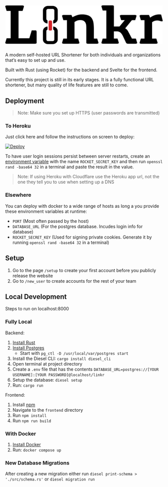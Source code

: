 # ![Linkr](static/logo.svg)

A modern self-hosted URL Shortener for both individuals and organizations that’s easy to set up and use.

Built with Rust (using Rocket) for the backend and Svelte for the frontend.

Currently this project is still in its early stages. It is a fully functional URL shortener, but many quality of life features are still to come.

## Deployment

> Note: Make sure you set up HTTPS (user passwords are transmitted)

### To Heroku

Just click here and follow the instructions on screen to deploy:

[![Deploy](https://www.herokucdn.com/deploy/button.svg)](https://heroku.com/deploy?template=https://github.com/liamrosenfeld/linkr/tree/master)

To have user login sessions persist between server restarts, create an [environment variable](https://devcenter.heroku.com/articles/config-vars) with the name `ROCKET_SECRET_KEY` and then run `openssl rand -base64 32` in a terminal and paste the result in the value.

> Note: If using Heroku with Cloudflare use the Heroku app url, not the one they tell you to use when setting up a DNS

### Elsewhere

You can deploy with docker to a wide range of hosts as long a you provide these environment variables at runtime:

- `PORT` (Most often passed by the host)
- `DATABASE_URL` (For the postgres database. Incudes login info for database)
- `ROCKET_SECRET_KEY` (Used for signing private cookies. Generate it by running `openssl rand -base64 32` in a terminal)

## Setup

1. Go to the page `/setup` to create your first account before you publicly release the website
2. Go to `/new_user` to create accounts for the rest of your team

## Local Development

Steps to run on localhost:8000

### Fully Local

Backend:

1. [Install Rust](https://www.rust-lang.org/tools/install)
2. [Install Postgres](https://www.postgresql.org/download/)
   - Start with `pg_ctl -D /usr/local/var/postgres start`
3. Install the Diesel CLI: `cargo install diesel_cli`
4. Open terminal at project directory
5. Create a `.env` file that has the contents `DATABASE_URL=postgres://[YOUR USERNAME]:[YOUR PASSWORD]@localhost/linkr`
6. Setup the database: `diesel setup`
7. Run: `cargo run`

Frontend:

1. Install [npm](https://www.npmjs.com/)
2. Navigate to the `frontend` directory
3. Run `npm install`
4. Run `npm run build`

### With Docker

1. [Install Docker](https://docs.docker.com/get-docker/)
2. Run: `docker compose up`

### New Database Migrations

After creating a new migration either run `diesel print-schema > './src/schema.rs'` or `diesel migration run`

